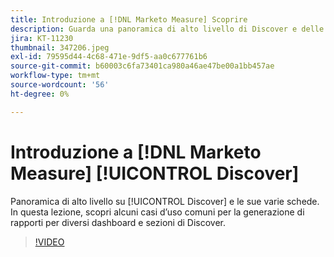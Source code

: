 ```yaml
---
title: Introduzione a [!DNL Marketo Measure] Scoprire
description: Guarda una panoramica di alto livello di Discover e delle sue varie bacheche. In questa lezione, scopri alcuni casi d’uso comuni per la generazione di rapporti per diversi dashboard e sezioni di Discover.
jira: KT-11230
thumbnail: 347206.jpeg
exl-id: 79595d44-4c68-471e-9df5-aa0c677761b6
source-git-commit: b60003c6fa73401ca980a46ae47be00a1bb457ae
workflow-type: tm+mt
source-wordcount: '56'
ht-degree: 0%

---
```


# Introduzione a [!DNL Marketo Measure] [!UICONTROL Discover]

Panoramica di alto livello su [!UICONTROL Discover] e le sue varie schede. In questa lezione, scopri alcuni casi d’uso comuni per la generazione di rapporti per diversi dashboard e sezioni di Discover.

>[!VIDEO](https://video.tv.adobe.com/v/347206/?quality=12&learn=on)
